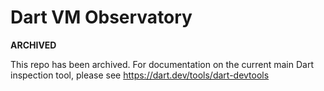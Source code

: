 # Dart VM Observatory

**ARCHIVED**

This repo has been archived. For documentation on the current main Dart inspection tool,
please see https://dart.dev/tools/dart-devtools

